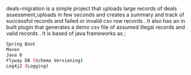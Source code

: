 deals-migration is a simple project that uploads large records of deals assessment,uploads in few seconds and creates a summary
and track of successful records and failed or invalid csv row records . It also has an in built plugin that generates a demo
csv file of assumed illegal records and valid records . It is based of java frameworks as ;

```sh
Spring Boot
Maven
Java 8
Flyway DB (Schema Versioning)
Log4j2 (Logging)

```
